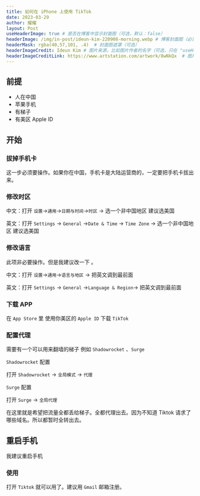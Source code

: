```yaml
---
title: 如何在 iPhone 上使用 TikTok
date: 2023-03-29
author: 耀耀
layout: Post
useHeaderImage: true # 是否在博客中显示封面图（可选，默认：false）
headerImage: /img/in-post/ideun-kim-220908-morning.webp # 博客封面图（必须，即使上一项选了 false，因为图片也需要在首页显示）
headerMask: rgba(40,57,101, .4)  # 封面图遮罩（可选）
headerImageCredit: Ideun Kim # 图片来源，比如图片作者的名字（可选，只在 "useHeaderImage: true" 时有效）
headerImageCreditLink: https://www.artstation.com/artwork/8wNkQx  # 图片来源的链接（可选，只在 "useHeaderImage: true" 时有效）
---
```


## 前提

- 人在中国
- 苹果手机
- 有梯子
- 有美区 Apple ID

## 开始

### 拔掉手机卡

这一步必须要操作。如果你在中国，手机卡是大陆运营商的，一定要把手机卡拔出来。

### 修改时区

中文：打开 ` 设置 `->` 通用 `->` 日期与时间 `->` 时区 ` -> 选一个非中国地区 建议选美国

英文：打开 `Settings` -> `General` ->`Date & Time` → `Time Zone` → 选一个非中国地区 建议选美国

### 修改语言

此项非必要操作。但是我建议改一下 。

中文：打开 ` 设置 `->` 通用 `->` 语言与地区 ` -> 把英文调到最前面

英文：打开 `Settings` -> `General` ->`Language & Region`-> 把英文调到最前面

### 下载 APP

在 `App Store` 里 使用你美区的 `Apple ID` 下载 `TikTok`

### 配置代理

需要有一个可以用来翻墙的梯子 例如 `Shadowrocket` 、`Surge`

`Shadowrocket` 配置

打开 `Shadowrocket` → ` 全局模式 ` → ` 代理 `

`Surge` 配置

打开 `Surge` → ` 全局代理 `

在这里就是希望把流量全都丢给梯子。全都代理出去。因为不知道 Tiktok 请求了哪些域名。所以都暂时全转出去。

## 重启手机

我建议重启手机

### 使用

打开 `Tiktok` 就可以用了。建议用 `Gmail` 邮箱注册。
